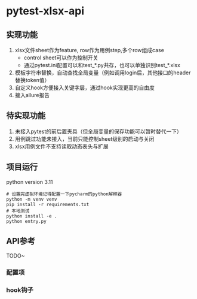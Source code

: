 # pytest-xlsx-api

## 实现功能
1. xlsx文件sheet作为feature, row作为用例step,多个row组成case
    - control sheet可以作为控制开关
    - 通过pytest.ini配置可以和test_\*.py共存，也可以单独识别test_\*.xlsx
2. 模板字符串替换，自动查找全局变量（例如调用login后，其他接口的header替换token值）
3. 自定义hook方便接入关键字层，通过hook实现更高的自由度
4. 接入allure报告

## 待实现功能

1. 未接入pytest的前后置夹具（但全局变量的保存功能可以暂时替代一下）
2. 用例跳过功能未接入，当前只能控制sheet级别的启动与关闭
3. xlsx用例文件不支持读取动态表头与扩展

## 项目运行

python version 3.11

```
# 设置完虚拟环境记得配置一下pycharm的python解释器
python -m venv venv
pip install -r requirements.txt
# 本地测试
python install -e .
python entry.py
```




## API参考

TODO~

### 配置项
### hook钩子